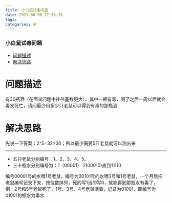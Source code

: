 ```yaml
---
title: 小白鼠试毒问题
date: 2021-08-06 17:53:18
tags: 
categories: 杂
---
```


<!--more-->

### 小白鼠试毒问题

- [问题描述](#_2)
- [解决思路](#_5)

# 问题描述

有30瓶酒（在面试问题中往往基数更大），其中一瓶有毒，喝了之后一周以后就会毒发死亡，请问最少用多少只老鼠可以得到有毒的那瓶酒

# 解决思路

先说一下答案：2\^5=32>30；所以最少需要5只老鼠就可以测出来

---

- 五只老鼠分别编号：1、2、3、4、5。
- 三十瓶水分别编号为：1（00001） 2\(00010\)直到11110

编号00001号的水喂1号老鼠，编号为00101号的水喂3号和1号老鼠，一个月后把老鼠编号记录下来，按位数排列，死的写1活的写0，就能得到那瓶水有毒了，例：2号和5号老鼠死了，1号、3号、4号老鼠活着，记录为01001，即编号为01001的瓶水为毒水